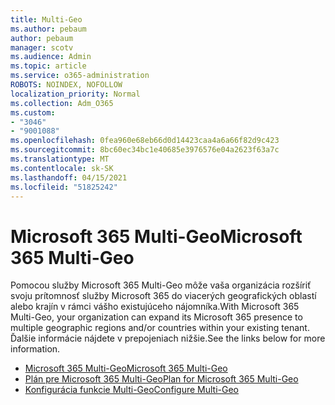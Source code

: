```yaml
---
title: Multi-Geo
ms.author: pebaum
author: pebaum
manager: scotv
ms.audience: Admin
ms.topic: article
ms.service: o365-administration
ROBOTS: NOINDEX, NOFOLLOW
localization_priority: Normal
ms.collection: Adm_O365
ms.custom:
- "3046"
- "9001088"
ms.openlocfilehash: 0fea960e68eb66d0d14423caa4a6a66f82d9c423
ms.sourcegitcommit: 8bc60ec34bc1e40685e3976576e04a2623f63a7c
ms.translationtype: MT
ms.contentlocale: sk-SK
ms.lasthandoff: 04/15/2021
ms.locfileid: "51825242"
---
```

# <a name="microsoft-365-multi-geo"></a><span data-ttu-id="288ae-102">Microsoft 365 Multi-Geo</span><span class="sxs-lookup"><span data-stu-id="288ae-102">Microsoft 365 Multi-Geo</span></span>

<span data-ttu-id="288ae-103">Pomocou služby Microsoft 365 Multi-Geo môže vaša organizácia rozšíriť svoju prítomnosť služby Microsoft 365 do viacerých geografických oblastí alebo krajín v rámci vášho existujúceho nájomníka.</span><span class="sxs-lookup"><span data-stu-id="288ae-103">With Microsoft 365 Multi-Geo, your organization can expand its Microsoft 365 presence to multiple geographic regions and/or countries within your existing tenant.</span></span> <span data-ttu-id="288ae-104">Ďalšie informácie nájdete v prepojeniach nižšie.</span><span class="sxs-lookup"><span data-stu-id="288ae-104">See the links below for more information.</span></span>

- [<span data-ttu-id="288ae-105">Microsoft 365 Multi-Geo</span><span class="sxs-lookup"><span data-stu-id="288ae-105">Microsoft 365 Multi-Geo</span></span>](https://docs.microsoft.com/office365/enterprise/office-365-multi-geo)
- [<span data-ttu-id="288ae-106">Plán pre Microsoft 365 Multi-Geo</span><span class="sxs-lookup"><span data-stu-id="288ae-106">Plan for Microsoft 365 Multi-Geo</span></span>](https://docs.microsoft.com/office365/enterprise/plan-for-multi-geo)
- [<span data-ttu-id="288ae-107">Konfigurácia funkcie Multi-Geo</span><span class="sxs-lookup"><span data-stu-id="288ae-107">Configure Multi-Geo</span></span>](https://docs.microsoft.com/office365/enterprise/multi-geo-tenant-configuration)
